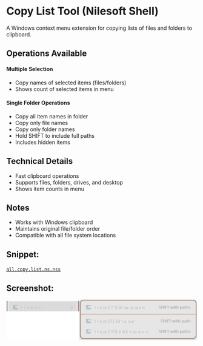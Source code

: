 # Copy List Tool (Nilesoft Shell)

A Windows context menu extension for copying lists of files and folders to clipboard.

## Operations Available

#### Multiple Selection
- Copy names of selected items (files/folders)
- Shows count of selected items in menu

#### Single Folder Operations
- Copy all item names in folder
- Copy only file names
- Copy only folder names
- Hold SHIFT to include full paths
- Includes hidden items

## Technical Details

- Fast clipboard operations
- Supports files, folders, drives, and desktop
- Shows item counts in menu

## Notes
- Works with Windows clipboard
- Maintains original file/folder order
- Compatible with all file system locations

## Snippet: 
[`all.copy.list.ns.nss`](/ex3.multifunction/all.copy.list.ns.nss)

## Screenshot:
![Screenshot 1)](/ex3.multifunction/all.copy.list.ns.png)